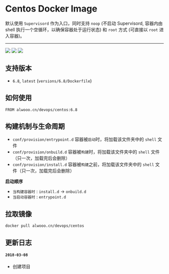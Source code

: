 # Centos Docker Image

默认使用 `Supervisord` 作为入口，同时支持 `noop` (不启动 Supervisord, 容器内由 shell 执行一个空循环，以确保容器处于运行状态) 和 `root` 方式 (可直接以 `root` 进入容器)。

------

![](https://img.shields.io/badge/Category-DevOPS-yellow.svg)
![](https://img.shields.io/badge/Docker-1.12.3-blue.svg)
![](https://img.shields.io/badge/License-Private-red.svg)

## 支持版本

- `6.8`, `latest` (`versions/6.8/Dockerfile`)

## 如何使用

```
FROM alwooo.cn/devops/centos:6.8
```

## 构建机制与生命周期

- `conf/provision/entrypoint.d` 容器被`启动`时，将加载该文件夹中的 `shell` 文件
- `conf/provision/onbuild.d`    容器被`构建`时，将加载该文件夹中的 `shell` 文件（只一次，加载完后会删除）
- `conf/provision/install.d`    容器被`构建`之前，将加载该文件夹中的 `shell` 文件（只一次，加载完后会删除）

**启动顺序**

- `当构建容器时` : `install.d` -> `onbuild.d`
- `当启动容器时` : `entrypoint.d`

## 拉取镜像

```
docker pull alwooo.cn/devops/centos
```

## 更新日志

#### `2018-03-08`

- 创建项目